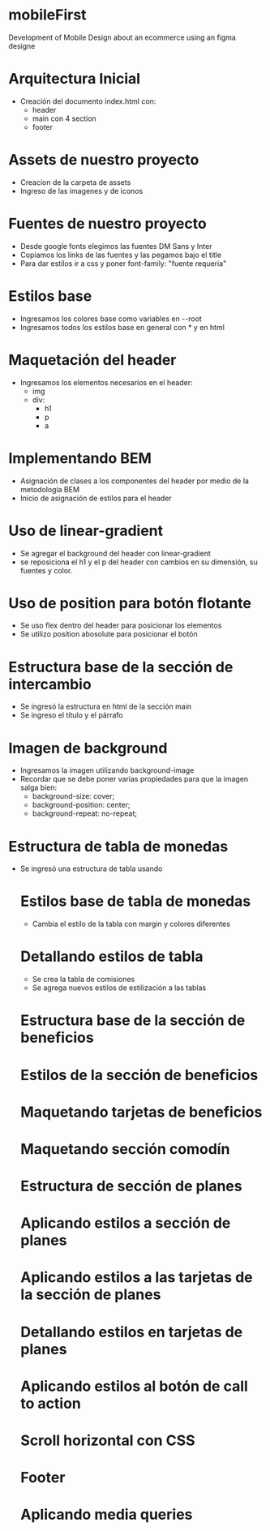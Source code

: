 # mobileFirst
Development of Mobile Design about an ecommerce
using an figma designe


# Arquitectura Inicial
* Creación del documento index.html con:
    * header
    * main con 4 section
    * footer

# Assets de nuestro proyecto
* Creacion de la carpeta de assets
* Ingreso de las imagenes y de iconos

# Fuentes de nuestro proyecto
* Desde google fonts elegimos las fuentes DM Sans y Inter
* Copiamos los links de las fuentes y las pegamos bajo el title
* Para dar estilos ir a css y poner font-family: "fuente requeria"

# Estilos base
* Ingresamos los colores base como variables en --root
* Ingresamos todos los estilos base en general con * y en html

# Maquetación del header
* Ingresamos los elementos necesarios en el header:
    * img <!-- se mostrara el lógotipo -->
    * div:
        * h1 <!--  título -->
        * p <!--  párrafo -->
        * a <!-- link -->

# Implementando BEM
* Asignación de clases a los componentes del header por medio de la metodología BEM
* Inicio de asignación de estilos para el header

# Uso de linear-gradient
* Se agregar el background del header con linear-gradient
* se reposiciona el h1 y el p del header con cambios en su dimensión, su fuentes y color.

# Uso de position para botón flotante
* Se uso flex dentro del header para posicionar los elementos
* Se utilizo position abosolute para posicionar el botón

# Estructura base de la sección de intercambio
* Se ingresó la estructura en html de la sección main
* Se ingreso el título y el párrafo

# Imagen de background
* Ingresamos la imagen utilizando background-image
* Recordar que se debe poner varias propiedades para que la imagen salga bien: 
    * background-size: cover;
    * background-position: center;
    * background-repeat: no-repeat;
# Estructura de tabla de monedas
* Se ingresó una estructura de tabla usando <table>

# Estilos base de tabla de monedas
* Cambia el estilo de la tabla con margin y colores diferentes

# Detallando estilos de tabla
* Se crea la tabla de comisiones
* Se agrega nuevos estilos de estilización a las tablas

# Estructura base de la sección de beneficios
# Estilos de la sección de beneficios
# Maquetando tarjetas de beneficios

# Maquetando sección comodín

# Estructura de sección de planes
# Aplicando estilos a sección de planes
# Aplicando estilos a las tarjetas de la sección de planes
# Detallando estilos en tarjetas de planes
# Aplicando estilos al botón de call to action
# Scroll horizontal con CSS

# Footer

# Aplicando media queries
